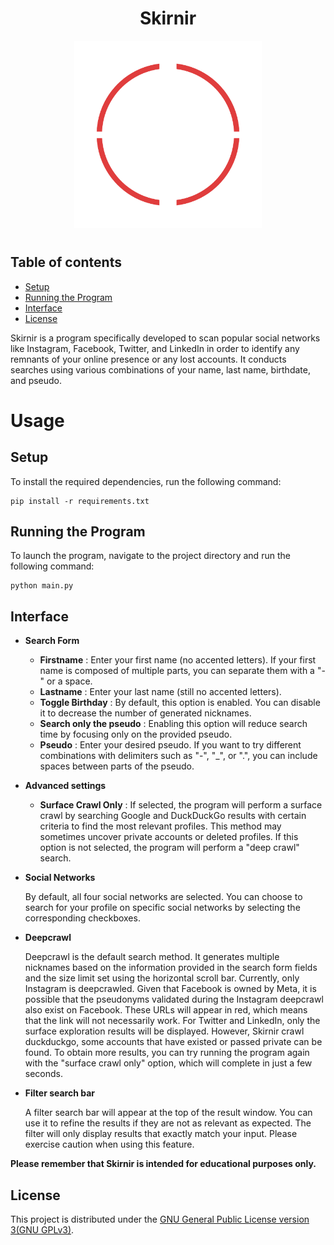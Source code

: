 <h1 align="center" >Skirnir</h1>


<p align="center">
  <img src="https://github.com/Hyldem0er/Skirnir/blob/master/data/Skirnir-transparent.png" alt="Profile Icon" width="300px">
</p>

#
## Table of contents

- [Setup](#installation)
- [Running the Program](#running-the-program)
- [Interface](#interface)
- [License](#licence)


Skirnir is a program specifically developed to scan popular social networks like Instagram, Facebook, Twitter, and LinkedIn in order to identify any remnants of your online presence or any lost accounts. It conducts searches using various combinations of your name, last name, birthdate, and pseudo. 

#

# Usage

<a id="installation"></a>
## Setup

To install the required dependencies, run the following command:

```shell
pip install -r requirements.txt
```
<a id="running-the-Program"></a>
## Running the Program

To launch the program, navigate to the project directory and run the following command: 
```shell
python main.py
```
<a id="interface"></a>
## Interface

- **Search Form**

    - **Firstname** : Enter your first name (no accented letters). If your first name is composed of multiple parts, you can separate them with a "-" or a space.
    - **Lastname** : Enter your last name (still no accented letters).
    - **Toggle Birthday** : By default, this option is enabled. You can disable it to decrease the number of generated nicknames.
    - **Search only the pseudo** : Enabling this option will reduce search time by focusing only on the provided pseudo.
    - **Pseudo** : Enter your desired pseudo. If you want to try different combinations with delimiters such as "-", "_", or ".", you can include spaces between parts of the pseudo.

- **Advanced settings**

    - **Surface Crawl Only** : If selected, the program will perform a surface crawl by searching Google and DuckDuckGo results with certain criteria to find the most relevant profiles. This method may sometimes uncover private accounts or deleted profiles. If this option is not selected, the program will perform a "deep crawl" search.
    
- **Social Networks**

    By default, all four social networks are selected. You can choose to search for your profile on specific social networks by selecting the corresponding checkboxes.

- **Deepcrawl**

    Deepcrawl is the default search method. It generates multiple nicknames based on the information provided in the search form fields and the size limit set using the horizontal scroll bar. Currently, only Instagram is deepcrawled. Given that Facebook is owned by Meta, it is possible that the pseudonyms validated during the Instagram deepcrawl also exist on Facebook. These URLs will appear in red, which means that the link will not necessarily work. For Twitter and LinkedIn, only the surface exploration results will be displayed. However, Skirnir crawl duckduckgo, some accounts that have existed or passed private can be found. To obtain more results, you can try running the program again with the "surface crawl only" option, which will complete in just a few seconds.

- **Filter search bar**

    A filter search bar will appear at the top of the result window. You can use it to refine the results if they are not as relevant as expected. The filter will only display results that exactly match your input. Please exercise caution when using this feature.

**Please remember that Skirnir is intended for educational purposes only.**

<a id="licence"></a>
## License

This project is distributed under the [GNU General Public License version 3(GNU GPLv3)](LICENSE).
